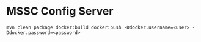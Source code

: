# MSSC Config Server

```
mvn clean package docker:build docker:push -Ddocker.username=<user> -Ddocker.password=<password>
```